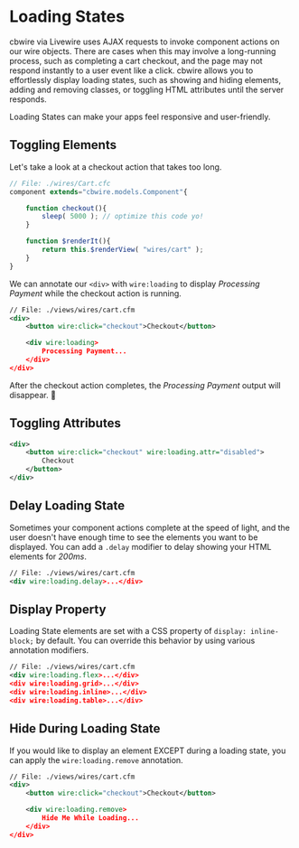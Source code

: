 # Loading States

cbwire via Livewire uses AJAX requests to invoke component actions on our wire objects. There are cases when this may involve a long-running process, such as completing a cart checkout, and the page may not respond instantly to a user event like a click. cbwire allows you to effortlessly display loading states, such as showing and hiding elements, adding and removing classes, or toggling HTML attributes until the server responds.

Loading States can make your apps feel responsive and user-friendly.

## Toggling Elements

Let's take a look at a checkout action that takes too long.

```javascript
// File: ./wires/Cart.cfc
component extends="cbwire.models.Component"{

    function checkout(){
        sleep( 5000 ); // optimize this code yo!
    }

    function $renderIt(){
        return this.$renderView( "wires/cart" );
    }
}
```

We can annotate our `<div>` with `wire:loading` to display _Processing Payment_ while the checkout action is running.

```xml
// File: ./views/wires/cart.cfm
<div>
    <button wire:click="checkout">Checkout</button>

    <div wire:loading>
        Processing Payment...
    </div>
</div>
```

After the checkout action completes, the _Processing Payment_ output will disappear. :wave:&#x20;

## Toggling Attributes

```xml
<div>
    <button wire:click="checkout" wire:loading.attr="disabled">
        Checkout
    </button>
</div>
```

## Delay Loading State

Sometimes your component actions complete at the speed of light, and the user doesn't have enough time to see the elements you want to be displayed. You can add a `.delay` modifier to delay showing your HTML elements for _200ms_.

```xml
// File: ./views/wires/cart.cfm
<div wire:loading.delay>...</div>
```

## &#x20;Display Property

Loading State elements are set with a CSS property of `display: inline-block;` by default. You can override this behavior by using various annotation modifiers.

```xml
// File: ./views/wires/cart.cfm
<div wire:loading.flex>...</div>
<div wire:loading.grid>...</div>
<div wire:loading.inline>...</div>
<div wire:loading.table>...</div>
```

## Hide During Loading State

If you would like to display an element EXCEPT during a loading state, you can apply the `wire:loading.remove` annotation.

```xml
// File: ./views/wires/cart.cfm
<div>
    <button wire:click="checkout">Checkout</button>

    <div wire:loading.remove>
        Hide Me While Loading...
    </div>
</div>
```
